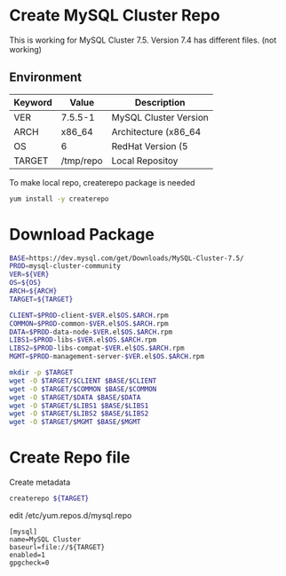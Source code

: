 # Create MySQL Cluster Repo

This is working for MySQL Cluster 7.5.
Version 7.4 has different files. (not working)

## Environment

Keyword         | Value             | Description
----            | ----              | ----
VER             | 7.5.5-1           | MySQL Cluster Version
ARCH            | x86_64            | Architecture (x86_64 | i686)
OS              | 6                 | RedHat Version (5 | 6 | 7)
TARGET          | /tmp/repo         | Local Repositoy


To make local repo, createrepo package is needed

~~~bash
yum install -y createrepo
~~~

# Download Package

~~~bash
BASE=https://dev.mysql.com/get/Downloads/MySQL-Cluster-7.5/
PROD=mysql-cluster-community
VER=${VER}
OS=${OS}
ARCH=${ARCH}
TARGET=${TARGET}

CLIENT=$PROD-client-$VER.el$OS.$ARCH.rpm
COMMON=$PROD-common-$VER.el$OS.$ARCH.rpm
DATA=$PROD-data-node-$VER.el$OS.$ARCH.rpm
LIBS1=$PROD-libs-$VER.el$OS.$ARCH.rpm
LIBS2=$PROD-libs-compat-$VER.el$OS.$ARCH.rpm
MGMT=$PROD-management-server-$VER.el$OS.$ARCH.rpm

mkdir -p $TARGET
wget -O $TARGET/$CLIENT $BASE/$CLIENT
wget -O $TARGET/$COMMON $BASE/$COMMON
wget -O $TARGET/$DATA $BASE/$DATA
wget -O $TARGET/$LIBS1 $BASE/$LIBS1
wget -O $TARGET/$LIBS2 $BASE/$LIBS2
wget -O $TARGET/$MGMT $BASE/$MGMT
~~~

# Create Repo file

Create metadata

~~~bash
createrepo ${TARGET}
~~~

edit /etc/yum.repos.d/mysql.repo

~~~text
[mysql]
name=MySQL Cluster
baseurl=file://${TARGET}
enabled=1
gpgcheck=0
~~~
